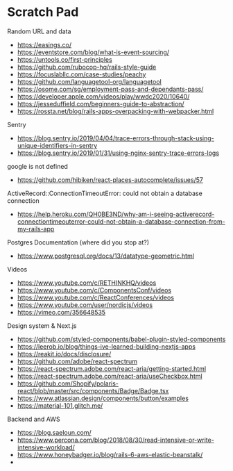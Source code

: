 # Scratch Pad

Random URL and data

- https://easings.co/
- https://eventstore.com/blog/what-is-event-sourcing/
- https://untools.co/first-principles
- https://github.com/rubocop-hq/rails-style-guide
- https://focuslabllc.com/case-studies/peachy
- https://github.com/languagetool-org/languagetool
- https://osome.com/sg/employment-pass-and-dependants-pass/
- https://developer.apple.com/videos/play/wwdc2020/10640/
- https://jesseduffield.com/beginners-guide-to-abstraction/
- https://rossta.net/blog/rails-apps-overpacking-with-webpacker.html

Sentry

- https://blog.sentry.io/2019/04/04/trace-errors-through-stack-using-unique-identifiers-in-sentry
- https://blog.sentry.io/2019/01/31/using-nginx-sentry-trace-errors-logs

google is not defined

- https://github.com/hibiken/react-places-autocomplete/issues/57

ActiveRecord::ConnectionTimeoutError: could not obtain a database connection

- https://help.heroku.com/QH0BE3ND/why-am-i-seeing-activerecord-connectiontimeouterror-could-not-obtain-a-database-connection-from-my-rails-app

Postgres Documentation (where did you stop at?)

- https://www.postgresql.org/docs/13/datatype-geometric.html

Videos

- https://www.youtube.com/c/RETHINKHQ/videos
- https://www.youtube.com/c/ComponentsConf/videos
- https://www.youtube.com/c/ReactConferences/videos
- https://www.youtube.com/user/nordicjs/videos
- https://vimeo.com/356648535

Design system & Next.js

- https://github.com/styled-components/babel-plugin-styled-components
- https://leerob.io/blog/things-ive-learned-building-nextjs-apps
- https://reakit.io/docs/disclosure/
- https://github.com/adobe/react-spectrum
- https://react-spectrum.adobe.com/react-aria/getting-started.html
- https://react-spectrum.adobe.com/react-aria/useCheckbox.html
- https://github.com/Shopify/polaris-react/blob/master/src/components/Badge/Badge.tsx
- https://www.atlassian.design/components/button/examples
- https://material-101.glitch.me/

Backend and AWS

- https://blog.saeloun.com/
- https://www.percona.com/blog/2018/08/30/read-intensive-or-write-intensive-workload/
- https://www.honeybadger.io/blog/rails-6-aws-elastic-beanstalk/
- 